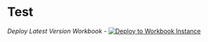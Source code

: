 # Test

_Deploy Latest Version Workbook_ - [![Deploy to Workbook Instance](https://aka.ms/deploytoazurebutton)](https://portal.azure.com/#create/Microsoft.Template/uri/https%3A%2F%2Fraw.githubusercontent.com%2Fpaulfcollins%2Fpublic-workbooks%2Fmaster%2FWorkbookUpgrade%2Fworkbook-version1.1.json)
